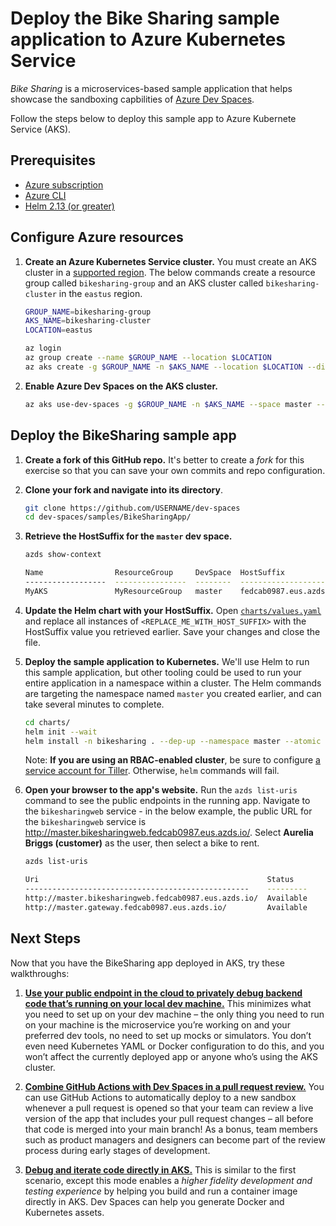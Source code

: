 # Deploy the Bike Sharing sample application to Azure Kubernetes Service

*Bike Sharing* is a microservices-based sample application that helps showcase the sandboxing capbilities of [Azure Dev Spaces](https://aka.ms/devspaces). 

Follow the steps below to deploy this sample app to Azure Kubernete Service (AKS).

## Prerequisites
* [Azure subscription](https://azure.microsoft.com/free)
* [Azure CLI](https://docs.microsoft.com/cli/azure/install-azure-cli?view=azure-cli-latest)
* [Helm 2.13 (or greater)](https://github.com/helm/helm/blob/master/docs/install.md)

## Configure Azure resources

1. **Create an Azure Kubernetes Service cluster.** You must create an AKS cluster in a [supported region](https://docs.microsoft.com/azure/dev-spaces/about#supported-regions-and-configurations). The below commands create a resource group called `bikesharing-group` and an AKS cluster called `bikesharing-cluster` in the `eastus` region.

    ```bash
    GROUP_NAME=bikesharing-group
    AKS_NAME=bikesharing-cluster
    LOCATION=eastus

    az login
    az group create --name $GROUP_NAME --location $LOCATION
    az aks create -g $GROUP_NAME -n $AKS_NAME --location $LOCATION --disable-rbac --generate-ssh-keys
    ```

1. **Enable Azure Dev Spaces on the AKS cluster.**
    ```bash
    az aks use-dev-spaces -g $GROUP_NAME -n $AKS_NAME --space master --yes
    ```

<!-- 1. **Create an Azure Container Registry.** Save the loginServer value from the output because it is used in a later step.
    ```bash
    ACR_NAME=bikesharing-container-registry
    az acr create -g $GROUP_NAME --name $ACR_NAME --sku Basic
    ```

1. **Set up role access for the cluster and container registry.** Note: The user running these commands needs to be an *owner* of the target resources.
    ```bash
    # Save the output from this command, you'll need the `clientId` value for the next commands
    az ad sp create-for-rbac --sdk-auth --skip-assignment 

    # Get the AKS resource id
    az aks show -g $GROUP_NAME -n $AKS_NAME --query id -o tsv

    # Create role assignment for access to AKS cluster
    az role assignment create --assignee <clientId> --scope "<aksResourceId>" --role Contributor

    # Get the container registry (ACR) id
    az acr show -g $GROUP_NAME -n $ACR_NAME --query id -o tsv
    
    # Create role assignment for 'push access' to container registry
    az role assignment create --assignee  <clientId>  --scope "<acrResourceId>" --role AcrPush
    ```
 -->


## Deploy the BikeSharing sample app

1. **Create a fork of this GitHub repo.** It's better to create a *fork* for this exercise so that you can save your own commits and repo configuration.

1. **Clone your fork and navigate into its directory**.
    ```bash
    git clone https://github.com/USERNAME/dev-spaces
    cd dev-spaces/samples/BikeSharingApp/
    ```

1. **Retrieve the HostSuffix for the `master` dev space.**
    ```bash
    azds show-context

    Name                ResourceGroup     DevSpace  HostSuffix
    ------------------  ----------------  --------  -----------------------
    MyAKS               MyResourceGroup   master    fedcab0987.eus.azds.io
    ```

1. **Update the Helm chart with your HostSuffix.** Open [`charts/values.yaml`](https://github.com/Azure/dev-spaces/blob/master/samples/BikeSharingApp/charts/values.yaml) and replace all instances of `<REPLACE_ME_WITH_HOST_SUFFIX>` with the HostSuffix value you retrieved earlier. Save your changes and close the file.

1. **Deploy the sample application to Kubernetes.** We'll use Helm to run this sample application, but other tooling could be used to run your entire application in a namespace within a cluster. The Helm commands are targeting the namespace named `master` you created earlier, and can take several minutes to complete.
    ```bash
    cd charts/
    helm init --wait
    helm install -n bikesharing . --dep-up --namespace master --atomic
    ```
    Note: **If you are using an RBAC-enabled cluster**, be sure to configure [a service account for Tiller](https://helm.sh/docs/using_helm/#role-based-access-control). Otherwise, `helm` commands will fail.

1. **Open your browser to the app's website.** Run the `azds list-uris` command to see the public endpoints in the running app. Navigate to the `bikesharingweb` service - in the below example, the public URL for the `bikesharingweb` service is http://master.bikesharingweb.fedcab0987.eus.azds.io/. Select **Aurelia Briggs (customer)** as the user, then select a bike to rent.
    ```bash
    azds list-uris

    Uri                                                   Status
    --------------------------------------------------    ---------
    http://master.bikesharingweb.fedcab0987.eus.azds.io/  Available
    http://master.gateway.fedcab0987.eus.azds.io/         Available
    ```

## Next Steps
Now that you have the BikeSharing app deployed in AKS, try these walkthroughs:

1. **[Use your public endpoint in the cloud to privately debug backend code that’s running on your local dev machine.](https://aka.ms/devspaces/connect)** This minimizes what you need to set up on your dev machine – the only thing you need to run on your machine is the microservice you’re working on and your preferred dev tools, no need to set up mocks or simulators. You don’t even need Kubernetes YAML or Docker configuration to do this, and you won’t affect the currently deployed app or anyone who’s using the AKS cluster.

1. **[Combine GitHub Actions with Dev Spaces in a pull request review.](https://aka.ms/devspaces/pr-flow)** You can use GitHub Actions to automatically deploy to a new sandbox whenever a pull request is opened so that your team can review a live version of the app that includes your pull request changes – all before that code is merged into your main branch! As a bonus, team members such as product managers and designers can become part of the review process during early stages of development.

1. **[Debug and iterate code directly in AKS.](https://docs.microsoft.com/azure/dev-spaces/quickstart-netcore)** This is similar to the first scenario, except this mode enables a *higher fidelity development and testing experience* by helping you build and run a container image directly in AKS. Dev Spaces can help you generate Docker and Kubernetes assets.
